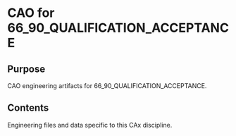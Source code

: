 # CAO for 66_90_QUALIFICATION_ACCEPTANCE

## Purpose
CAO engineering artifacts for 66_90_QUALIFICATION_ACCEPTANCE.

## Contents
Engineering files and data specific to this CAx discipline.
